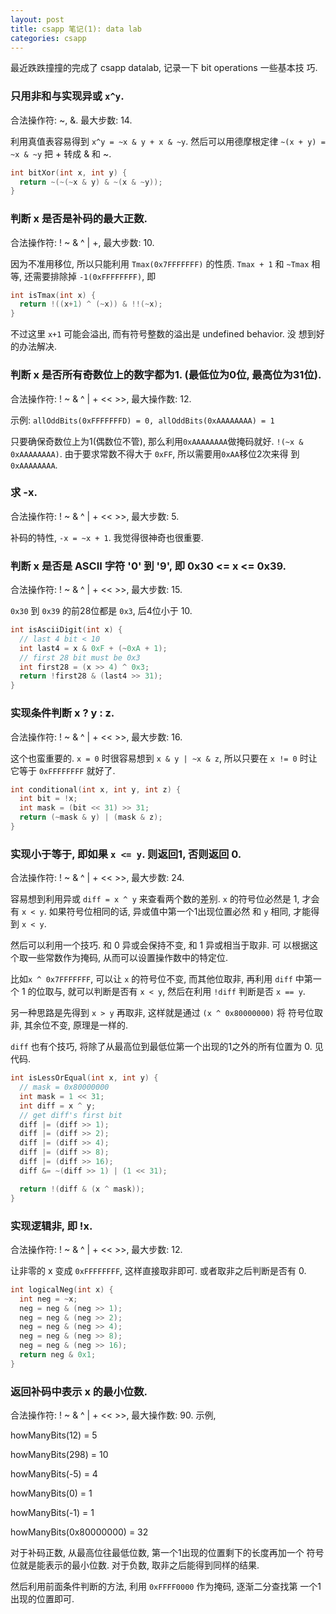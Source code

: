 ```yaml
---
layout: post
title: csapp 笔记(1): data lab
categories: csapp
---
```


最近跌跌撞撞的完成了 csapp datalab, 记录一下 bit operations 一些基本技
巧.

### 只用非和与实现异或 `x^y`.

合法操作符: ~, &. 最大步数: 14.

利用真值表容易得到 `x^y = ~x & y + x & ~y`. 然后可以用德摩根定律
`~(x + y) = ~x & ~y` 把 + 转成 & 和 ~.

```c
int bitXor(int x, int y) {
  return ~(~(~x & y) & ~(x & ~y));
}
```

### 判断 x 是否是补码的最大正数.

合法操作符: ! ~ & ^ \| +, 最大步数: 10.

因为不准用移位, 所以只能利用 `Tmax(0x7FFFFFFF)` 的性质. `Tmax + 1` 和 `~Tmax` 相等, 还需要排除掉 `-1(0xFFFFFFFF)`, 即

```c
int isTmax(int x) {
  return !((x+1) ^ (~x)) & !!(~x);
}
```

不过这里 `x+1` 可能会溢出, 而有符号整数的溢出是 undefined behavior. 没
想到好的办法解决.

### 判断 x 是否所有奇数位上的数字都为1. (最低位为0位, 最高位为31位).

合法操作符: ! ~ & ^ \| + << >>, 最大操作数: 12.

示例: `allOddBits(0xFFFFFFFD) = 0, allOddBits(0xAAAAAAAA) = 1`

只要确保奇数位上为1(偶数位不管), 那么利用`0xAAAAAAAA`做掩码就好. `!(~x
& 0xAAAAAAAA)`. 由于要求常数不得大于 `0xFF`, 所以需要用`0xAA`移位2次来得
到`0xAAAAAAAA`.

### 求 -x.

合法操作符: ! ~ & ^ \| + << >>, 最大步数: 5.

补码的特性, `-x = ~x + 1`. 我觉得很神奇也很重要.

### 判断 x 是否是 ASCII 字符 '0' 到 '9', 即 0x30 <= x <= 0x39.

合法操作符: ! ~ & ^ \| + << >>, 最大步数: 15.

`0x30` 到 `0x39` 的前28位都是 `0x3`, 后4位小于 10.

```c
int isAsciiDigit(int x) {
  // last 4 bit < 10
  int last4 = x & 0xF + (~0xA + 1);
  // first 28 bit must be 0x3
  int first28 = (x >> 4) ^ 0x3;
  return !first28 & (last4 >> 31);
}
```

### 实现条件判断 x ? y : z.

合法操作符: ! ~ & ^ \| + << >>, 最大步数: 16.

这个也蛮重要的. `x = 0` 时很容易想到 `x & y | ~x & z`, 所以只要在 `x
!= 0` 时让它等于 `0xFFFFFFFF` 就好了.

```c
int conditional(int x, int y, int z) {
  int bit = !x;
  int mask = (bit << 31) >> 31;
  return (~mask & y) | (mask & z);
}
```

### 实现小于等于, 即如果 `x <= y`. 则返回1, 否则返回 0.

合法操作符: ! ~ & ^ \| + << >>, 最大步数: 24.

容易想到利用异或 `diff = x ^ y` 来查看两个数的差别. `x` 的符号位必然是
1, 才会有 `x < y`. 如果符号位相同的话, 异或值中第一个1出现位置必然
和 `y` 相同, 才能得到 `x < y`.

然后可以利用一个技巧. 和 0 异或会保持不变, 和 1 异或相当于取非. 可
以根据这个取一些常数作为掩码, 从而可以设置操作数中的特定位.

比如`x ^ 0x7FFFFFFF`, 可以让 `x` 的符号位不变, 而其他位取非, 再利用
`diff` 中第一个 1 的位取与, 就可以判断是否有 `x < y`, 然后在利用
`!diff` 判断是否 `x == y`.

另一种思路是先得到 `x > y` 再取非, 这样就是通过 `(x ^ 0x80000000)` 将
符号位取非, 其余位不变, 原理是一样的.

`diff` 也有个技巧, 将除了从最高位到最低位第一个出现的1之外的所有位置为
0. 见代码.

```c
int isLessOrEqual(int x, int y) {
  // mask = 0x80000000
  int mask = 1 << 31;
  int diff = x ^ y;
  // get diff's first bit
  diff |= (diff >> 1);
  diff |= (diff >> 2);
  diff |= (diff >> 4);
  diff |= (diff >> 8);
  diff |= (diff >> 16);
  diff &= ~(diff >> 1) | (1 << 31);

  return !(diff & (x ^ mask));
}
```

### 实现逻辑非, 即 !x.

合法操作符: ! ~ & ^ \| + << >>, 最大步数: 12.

让非零的 x 变成 `0xFFFFFFFF`, 这样直接取非即可. 或者取非之后判断是否有
0.

```c
int logicalNeg(int x) {
  int neg = ~x;
  neg = neg & (neg >> 1);
  neg = neg & (neg >> 2);
  neg = neg & (neg >> 4);
  neg = neg & (neg >> 8);
  neg = neg & (neg >> 16);
  return neg & 0x1;
}
```

### 返回补码中表示 x 的最小位数.

合法操作符: ! ~ & ^ \| + << >>, 最大操作数: 90. 示例,

howManyBits(12) = 5

howManyBits(298) = 10

howManyBits(-5) = 4

howManyBits(0)  = 1

howManyBits(-1) = 1

howManyBits(0x80000000) = 32

对于补码正数, 从最高位往最低位数, 第一个1出现的位置剩下的长度再加一个
符号位就是能表示的最小位数. 对于负数, 取非之后能得到同样的结果.

然后利用前面条件判断的方法, 利用 `0xFFFF0000` 作为掩码, 逐渐二分查找第
一个1出现的位置即可.
